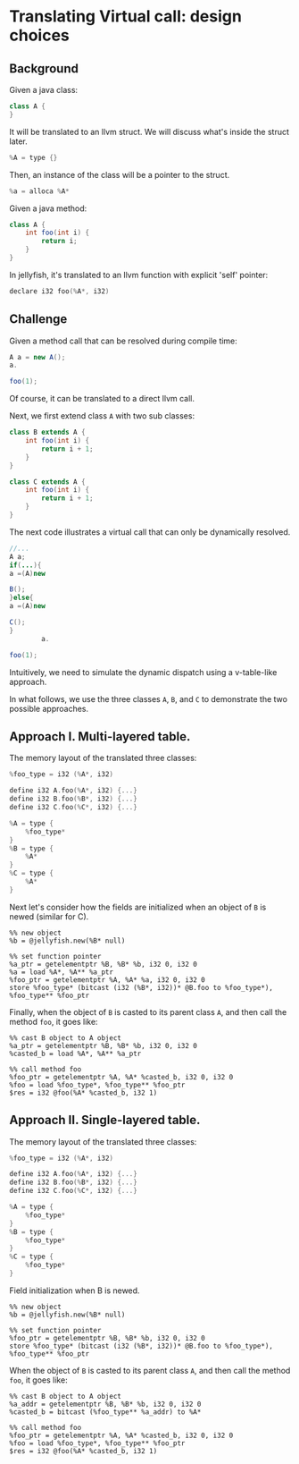 # Translating Virtual call: design choices

## Background

Given a java class:

```java
class A {
}
```

It will be translated to an llvm struct. We will discuss what's inside the struct later.

```c
%A = type {}
```

Then, an instance of the class will be a pointer to the struct.

```c
%a = alloca %A*
```

Given a java method:

```java
class A {
    int foo(int i) {
        return i;
    }
}
```

In jellyfish, it's translated to an llvm function with explicit 'self' pointer:

```c
declare i32 foo(%A*, i32)
```

## Challenge

Given a method call that can be resolved during compile time:

```java
A a = new A();
a.

foo(1);
```

Of course, it can be translated to a direct llvm call.

Next, we first extend class `A` with two sub classes:

```java
class B extends A {
    int foo(int i) {
        return i + 1;
    }
}

class C extends A {
    int foo(int i) {
        return i + 1;
    }
}
```

The next code illustrates a virtual call that can only be dynamically resolved.

```java
//...
A a;
if(...){
a =(A)new

B();
}else{
a =(A)new

C();
}
        a.

foo(1);
```

Intuitively, we need to simulate the dynamic dispatch using a v-table-like approach.

In what follows, we use the three classes `A`, `B`, and `C` to demonstrate the two possible
approaches.

## Approach I. Multi-layered table.

The memory layout of the translated three classes:

```C
%foo_type = i32 (%A*, i32)

define i32 A.foo(%A*, i32) {...}
define i32 B.foo(%B*, i32) {...}
define i32 C.foo(%C*, i32) {...}

%A = type {
    %foo_type*
}
%B = type {
    %A*
}
%C = type {
    %A*
}
```

Next let's consider how the fields are initialized when an object of `B` is newed (similar for C).

```
%% new object
%b = @jellyfish.new(%B* null)

%% set function pointer
%a_ptr = getelementptr %B, %B* %b, i32 0, i32 0
%a = load %A*, %A** %a_ptr
%foo_ptr = getelementptr %A, %A* %a, i32 0, i32 0
store %foo_type* (bitcast (i32 (%B*, i32))* @B.foo to %foo_type*), %foo_type** %foo_ptr
```

Finally, when the object of `B` is casted to its parent class `A`, and then call the method `foo`,
it goes like:

```
%% cast B object to A object
%a_ptr = getelementptr %B, %B* %b, i32 0, i32 0
%casted_b = load %A*, %A** %a_ptr

%% call method foo
%foo_ptr = getelementptr %A, %A* %casted_b, i32 0, i32 0
%foo = load %foo_type*, %foo_type** %foo_ptr
$res = i32 @foo(%A* %casted_b, i32 1)
```

## Approach II. Single-layered table.

The memory layout of the translated three classes:

```C
%foo_type = i32 (%A*, i32)

define i32 A.foo(%A*, i32) {...}
define i32 B.foo(%B*, i32) {...}
define i32 C.foo(%C*, i32) {...}

%A = type {
    %foo_type*
}
%B = type {
    %foo_type*
}
%C = type {
    %foo_type*
}
```

Field initialization when B is newed.

```
%% new object
%b = @jellyfish.new(%B* null)

%% set function pointer
%foo_ptr = getelementptr %B, %B* %b, i32 0, i32 0
store %foo_type* (bitcast (i32 (%B*, i32))* @B.foo to %foo_type*), %foo_type** %foo_ptr
```

When the object of `B` is casted to its parent class `A`, and then call the method `foo`, it goes
like:

```
%% cast B object to A object
%a_addr = getelementptr %B, %B* %b, i32 0, i32 0
%casted_b = bitcast (%foo_type** %a_addr) to %A*

%% call method foo
%foo_ptr = getelementptr %A, %A* %casted_b, i32 0, i32 0
%foo = load %foo_type*, %foo_type** %foo_ptr
$res = i32 @foo(%A* %casted_b, i32 1)
```
